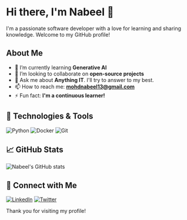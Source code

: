 # Hi there, I'm Nabeel 👋

I'm a passionate software developer with a love for learning and sharing knowledge. Welcome to my GitHub profile!

## About Me

- 🌱 I’m currently learning **Generative AI**
- 👯 I’m looking to collaborate on **open-source projects**
- 💬 Ask me about **Anything IT**. I'll try to answer to my best.
- 📫 How to reach me: **mohdnabeel13@gmail.com**
- ⚡ Fun fact: **I'm a continuous learner!**

## 🔧 Technologies & Tools

![Python](https://img.shields.io/badge/Python-3776AB?style=for-the-badge&logo=python&logoColor=white)
![Docker](https://img.shields.io/badge/Docker-2496ED?style=for-the-badge&logo=docker&logoColor=white)
![Git](https://img.shields.io/badge/Git-F05032?style=for-the-badge&logo=git&logoColor=white)

## 📈 GitHub Stats

![Nabeel's GitHub stats](https://github-readme-stats.vercel.app/api?username=mnabeelp&show_icons=true&theme=radical)

## 🔗 Connect with Me

[![LinkedIn](https://img.shields.io/badge/LinkedIn-0077B5?style=for-the-badge&logo=linkedin&logoColor=white)](https://www.linkedin.com/in/your-profile/)
[![Twitter](https://img.shields.io/badge/Twitter-1DA1F2?style=for-the-badge&logo=twitter&logoColor=white)](https://twitter.com/your-profile)

Thank you for visiting my profile!
```
